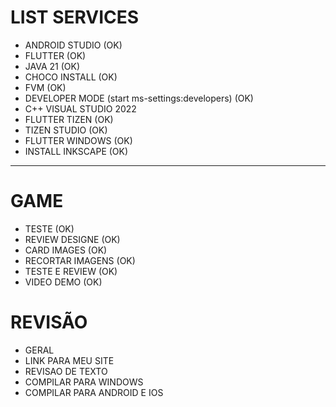 # LIST SERVICES
- ANDROID STUDIO (OK)
- FLUTTER  (OK)
- JAVA 21 (OK)
- CHOCO INSTALL (OK)
- FVM  (OK)
- DEVELOPER MODE (start ms-settings:developers) (OK)
- C++ VISUAL STUDIO 2022
- FLUTTER TIZEN (OK)
- TIZEN STUDIO (OK)
- FLUTTER WINDOWS (OK)
- INSTALL INKSCAPE (OK)
---
# GAME
- TESTE (OK)
- REVIEW DESIGNE (OK)
- CARD IMAGES (OK)
- RECORTAR IMAGENS (OK)
- TESTE E REVIEW (OK)
- VIDEO DEMO  (OK)

# REVISÃO 
- GERAL 
- LINK PARA MEU SITE
- REVISAO DE TEXTO
- COMPILAR PARA WINDOWS
- COMPILAR PARA ANDROID E IOS